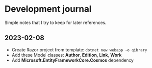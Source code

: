 # Development journal

Simple notes that I try to keep for later references.

## 2023-02-08

- Create Razor project from template: `dotnet new webapp -o qibrary`
- Add these Model classes: **Author**, **Edition**, **Link**, **Work**
- Add **Microsoft.EntityFrameworkCore.Cosmos** dependency
